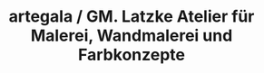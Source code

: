 ---
title: "artegala / GM. Latzke Atelier für Malerei, Wandmalerei und Farbkonzepte"
url: /euskirchen/artegala-gm-latzke-atelier-fuer-malerei-wandmalerei-und-farbkonzepte/
shop: Kunst
---